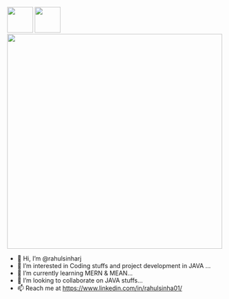 </a> <img src="https://c.tenor.com/c4OHrHnUOacAAAAC/smiley-face.gif" width="60"></a> <img src="https://media.giphy.com/media/eNotYhz6gsoNBUzsUa/giphy.gif" width="60">                         </a> <img src="https://media0.giphy.com/media/RbDKaczqWovIugyJmW/giphy.gif?cid=ecf05e47du1205kcpbi42kgi8foslsupivn6g8a4hmot33ae&rid=giphy.gif&ct=g" width="500">
- 👋 Hi, I’m @rahulsinharj  
- 👀 I’m interested in Coding stuffs and project development in JAVA ...
- 🌱 I’m currently learning MERN & MEAN...
- 💞️ I’m looking to collaborate on JAVA stuffs...
- 📫 Reach me at https://www.linkedin.com/in/rahulsinha01/ 




<!---
rahulsinharj/rahulsinharj is a ✨ special ✨ repository because its `README.md` (this file) appears on your GitHub profile.
You can click the Preview link to take a look at your changes.
--->
